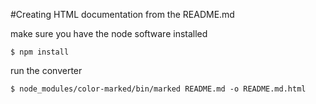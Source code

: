 #Creating HTML documentation from the README.md


make sure you have the node software installed

```
$ npm install

```

run the converter

```
$ node_modules/color-marked/bin/marked README.md -o README.md.html

```